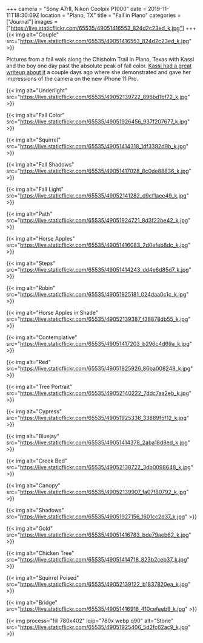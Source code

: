 +++
camera = "Sony A7rII, Nikon Coolpix P1000"
date = 2019-11-11T18:30:09Z
location = "Plano, TX"
title = "Fall in Plano"
categories = ["Journal"]
images = ["https://live.staticflickr.com/65535/49051416553_824d2c23ed_k.jpg"]
+++
{{< img alt="Couple" src="https://live.staticflickr.com/65535/49051416553_824d2c23ed_k.jpg" >}}
<!--more-->

Pictures from a fall walk along the Chisholm Trail in Plano, Texas with Kassi and the boy one day past the absolute peak of fall color. [Kassi had a great writeup about it](https://kassiblogtoo.blogspot.com/2019/11/a-walk-on-chisholm-trail-with-my-new.html) a couple days ago where she demonstrated and gave her impressions of the camera on the new iPhone 11 Pro. 

{{< img alt="Underlight" src="https://live.staticflickr.com/65535/49052139722_896bd1bf72_k.jpg" >}}

{{< img alt="Fall Color" src="https://live.staticflickr.com/65535/49051926456_937f207677_k.jpg" >}}

{{< img alt="Squirrel" src="https://live.staticflickr.com/65535/49051414318_1df3392d9b_k.jpg" >}}

{{< img alt="Fall Shadows" src="https://live.staticflickr.com/65535/49051417028_8c0de88836_k.jpg" >}}

{{< img alt="Fall Light" src="https://live.staticflickr.com/65535/49052141282_d9cf1aee49_k.jpg" >}}

{{< img alt="Path" src="https://live.staticflickr.com/65535/49051924721_8d3f22be42_k.jpg" >}}

{{< img alt="Horse Apples" src="https://live.staticflickr.com/65535/49051416083_2d0efeb8dc_k.jpg" >}}

{{< img alt="Steps" src="https://live.staticflickr.com/65535/49051414243_dd4e6d85d7_k.jpg" >}}

{{< img alt="Robin" src="https://live.staticflickr.com/65535/49051925181_024daa0c1c_k.jpg" >}}

{{< img alt="Horse Apples in Shade" src="https://live.staticflickr.com/65535/49052139387_f38878db55_k.jpg" >}}

{{< img alt="Contemplative" src="https://live.staticflickr.com/65535/49051417203_b296c4d69a_k.jpg" >}}

{{< img alt="Red" src="https://live.staticflickr.com/65535/49051925926_86ba008248_k.jpg" >}}

{{< img alt="Tree Portrait" src="https://live.staticflickr.com/65535/49052140222_7ddc7aa2eb_k.jpg" >}}

{{< img alt="Cypress" src="https://live.staticflickr.com/65535/49051925336_33889f5f12_k.jpg" >}}

{{< img alt="Bluejay" src="https://live.staticflickr.com/65535/49051414378_2aba18d8ed_k.jpg" >}}

{{< img alt="Creek Bed" src="https://live.staticflickr.com/65535/49052138722_3db0098648_k.jpg" >}}

{{< img alt="Canopy" src="https://live.staticflickr.com/65535/49052139907_fa07f80792_k.jpg" >}}

{{< img alt="Shadows" src="https://live.staticflickr.com/65535/49051927156_1601cc2d37_k.jpg" >}}

{{< img alt="Gold" src="https://live.staticflickr.com/65535/49051416783_bde79aeb62_k.jpg" >}}

{{< img alt="Chicken Tree" src="https://live.staticflickr.com/65535/49051414718_823b2ceb37_k.jpg" >}}

{{< img alt="Squirrel Poised" src="https://live.staticflickr.com/65535/49052139122_b1837820ea_k.jpg" >}}

{{< img alt="Bridge" src="https://live.staticflickr.com/65535/49051416918_410cefeeb9_k.jpg" >}}

{{< img process="fill 780x402" lqip="780x webp q90" alt="Stone" src="https://live.staticflickr.com/65535/49051925406_5d2fc62ac9_k.jpg" >}}
